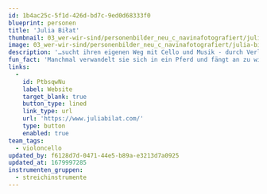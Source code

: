 ```yaml
---
id: 1b4ac25c-5f1d-426d-bd7c-9ed0d68333f0
blueprint: personen
title: 'Julia Biłat'
thumbnail: 03_wer-wir-sind/personenbilder_neu_c_navinafotografiert/julia-bilat_(c)_navinafotografiert-0372-b.jpg
image: 03_wer-wir-sind/personenbilder_neu_c_navinafotografiert/julia-bilat_(c)_navinafotografiert-0372-b.jpg
description: '…sucht ihren eigenen Weg mit Cello und Musik - durch Verlangsamung, Zuhören, Improvisieren, Bewegen, Fragen, Träumen und durch die faszinierenden Begegnungen mit  einzigartigen Menschen, von Künstler*innen, Tänzer*innen, Schauspieler*innen, Musiker*innen und Kindern bis hin zu Köchinnen und Köchen.'
fun_fact: 'Manchmal verwandelt sie sich in ein Pferd und fängt an zu wiehern.'
links:
  -
    id: PtbsqwNu
    label: Website
    target_blank: true
    button_type: lined
    link_type: url
    url: 'https://www.juliabilat.com/'
    type: button
    enabled: true
team_tags:
  - violoncello
updated_by: f6128d7d-0471-44e5-b89a-e3213d7a0925
updated_at: 1679997285
instrumenten_gruppen:
  - streichinstrumente
---
```

